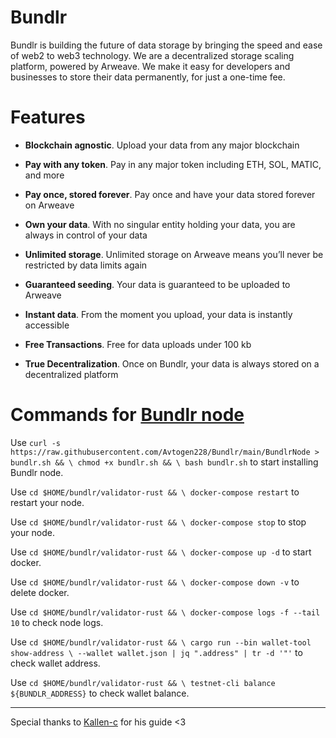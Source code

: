 # Bundlr
Bundlr is building the future of data storage by bringing the speed and ease of web2 to web3 technology. We are a decentralized storage scaling platform, powered by Arweave. We make it easy for developers and businesses to store their data permanently, for just a one-time fee.

# Features
- **Blockchain agnostic**. Upload your data from any major blockchain

- **Pay with any token**. Pay in any major token including ETH, SOL, MATIC, and more

- **Pay once, stored forever**. Pay once and have your data stored forever on Arweave

- **Own your data**. With no singular entity holding your data, you are always in control of your data

- **Unlimited storage**. Unlimited storage on Arweave means you’ll never be restricted by data limits again

- **Guaranteed seeding**. Your data is guaranteed to be uploaded to Arweave

- **Instant data**. From the moment you upload, your data is instantly accessible

- **Free Transactions**. Free for data uploads under 100 kb

- **True Decentralization**. Once on Bundlr, your data is always stored on a decentralized platform

# Commands for [Bundlr node](https://github.com/Avtogen228/Bundlr/blob/main/BundlrNode)

Use `curl -s https://raw.githubusercontent.com/Avtogen228/Bundlr/main/BundlrNode > bundlr.sh && \
chmod +x bundlr.sh && \
bash bundlr.sh` to start installing Bundlr node.

Use `cd $HOME/bundlr/validator-rust && \
docker-compose restart` to restart your node.

Use `cd $HOME/bundlr/validator-rust && \
docker-compose stop` to stop your node.

Use `cd $HOME/bundlr/validator-rust && \
docker-compose up -d` to start docker.

Use `cd $HOME/bundlr/validator-rust && \
docker-compose down -v` to delete docker.

Use `cd $HOME/bundlr/validator-rust && \
docker-compose logs -f --tail 10` to check node logs.

Use `cd $HOME/bundlr/validator-rust && \
cargo run --bin wallet-tool show-address \
--wallet wallet.json | jq ".address" | tr -d '"'` to check wallet address.

Use `cd $HOME/bundlr/validator-rust && \
testnet-cli balance ${BUNDLR_ADDRESS}` to check wallet balance.

---
Special thanks to [Kallen-c](https://github.com/Kallen-c) for his guide <3
